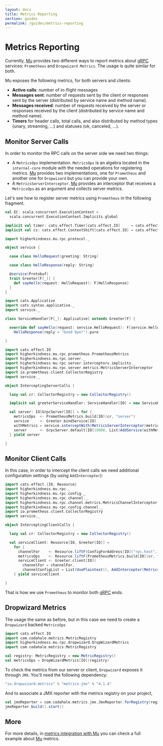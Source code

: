 ```yaml
---
layout: docs
title: Metrics Reporting
section: guides
permalink: /guides/metrics-reporting
---
```


# Metrics Reporting

Currently, [Mu] provides two different ways to report metrics about [gRPC] services: `Prometheus` and `Dropwizard Metrics`. The usage is quite similar for both.

Mu exposes the following metrics, for both servers and clients:

* **Active calls**: number of in-flight messages
* **Messages sent**: number of requests sent by the client or responses sent by the server (distributed by service name and method name).
* **Messages received**: number of requests received by the server or responses received by the client (distributed by service name and method name).
* **Timers** for header calls, total calls, and also distributed by method types (unary, streaming, …) and statuses (ok, canceled, …).

## Monitor Server Calls

In order to monitor the RPC calls on the server side we need two things:

* A `MetricsOps` implementation. `MetricsOps` is an algebra located in the `internal-core` module with the needed operations for registering metrics.
  [Mu] provides two implementations, one for `Prometheus` and another one for `Dropwizard` but you can provide your own.
* A `MetricsServerInterceptor`. [Mu] provides an interceptor that receives a `MetricsOps` as an argument and collects server metrics.

Let's see how to register server metrics using `Prometheus` in the following fragment.

```scala mdoc:invisible
val EC: scala.concurrent.ExecutionContext =
  scala.concurrent.ExecutionContext.Implicits.global

implicit val timer: cats.effect.Timer[cats.effect.IO]     = cats.effect.IO.timer(EC)
implicit val cs: cats.effect.ContextShift[cats.effect.IO] = cats.effect.IO.contextShift(EC)
```

```scala mdoc:invisible
import higherkindness.mu.rpc.protocol._

object service {

  case class HelloRequest(greeting: String)

  case class HelloResponse(reply: String)

  @service(Protobuf)
  trait Greeter[F[_]] {
    def sayHello(request: HelloRequest): F[HelloResponse]
  }
}
```

```scala mdoc:invisible
import cats.Applicative
import cats.syntax.applicative._
import service._

class ServiceHandler[F[_]: Applicative] extends Greeter[F] {

  override def sayHello(request: service.HelloRequest): F[service.HelloResponse] =
    HelloResponse(reply = "Good bye!").pure

}
```

```scala mdoc:silent
import cats.effect.IO
import higherkindness.mu.rpc.prometheus.PrometheusMetrics
import higherkindness.mu.rpc.server._
import higherkindness.mu.rpc.server.interceptors.implicits._
import higherkindness.mu.rpc.server.metrics.MetricsServerInterceptor
import io.prometheus.client.CollectorRegistry
import service._

object InterceptingServerCalls {

  lazy val cr: CollectorRegistry = new CollectorRegistry()

  implicit val greeterServiceHandler: ServiceHandler[IO] = new ServiceHandler[IO]

  val server: IO[GrpcServer[IO]] = for {
    metricsOps  <- PrometheusMetrics.build[IO](cr, "server")
    service     <- Greeter.bindService[IO]
    withMetrics = service.interceptWith(MetricsServerInterceptor(metricsOps))
    server      <- GrpcServer.default[IO](8080, List(AddService(withMetrics)))
  } yield server

}
```

## Monitor Client Calls

In this case, in order to intercept the client calls we need additional configuration settings (by using `AddInterceptor`):

```scala mdoc:silent
import cats.effect.{IO, Resource}
import higherkindness.mu.rpc._
import higherkindness.mu.rpc.config._
import higherkindness.mu.rpc.channel._
import higherkindness.mu.rpc.channel.metrics.MetricsChannelInterceptor
import higherkindness.mu.rpc.config.channel._
import io.prometheus.client.CollectorRegistry
import service._

object InterceptingClientCalls {

  lazy val cr: CollectorRegistry = new CollectorRegistry()

  val serviceClient: Resource[IO, Greeter[IO]] =
    for {
      channelFor    <- Resource.liftF(ConfigForAddress[IO]("rpc.host", "rpc.port"))
      metricsOps    <- Resource.liftF(PrometheusMetrics.build[IO](cr, "client"))
      serviceClient <- Greeter.client[IO](
        channelFor = channelFor,
        channelConfigList = List(UsePlaintext(), AddInterceptor(MetricsChannelInterceptor(metricsOps))))
    } yield serviceClient

}
```

That is how we use `Prometheus` to monitor both [gRPC] ends.

## Dropwizard Metrics

The usage the same as before, but in this case we need to create a `Dropwizard` backed `MetricsOps` 

```scala mdoc:silent
import cats.effect.IO
import com.codahale.metrics.MetricRegistry
import higherkindness.mu.rpc.dropwizard.DropWizardMetrics
import com.codahale.metrics.MetricRegistry

val registry: MetricRegistry = new MetricRegistry()
val metricsOps = DropWizardMetrics[IO](registry)
```

To check the metrics from our server or client, `Dropwizard` exposes it through `JMX`. You'll need the following dependency:

```sbt
"io.dropwizard.metrics" % "metrics-jmx" % "4.1.4"
```

And to associate a JMX reporter with the metrics registry on your project,

```scala mdoc:compile-only
val jmxReporter = com.codahale.metrics.jmx.JmxReporter.forRegistry(registry)
jmxReporter.build().start()
```

## More

For more details, in [metrics integration with Mu] you can check a full example about [Mu] metrics.


[metrics integration with Mu]: https://www.47deg.com/blog/metrics-integration-with-mu/
[gRPC]: https://grpc.io/
[Mu]: https://github.com/higherkindness/mu-scala

